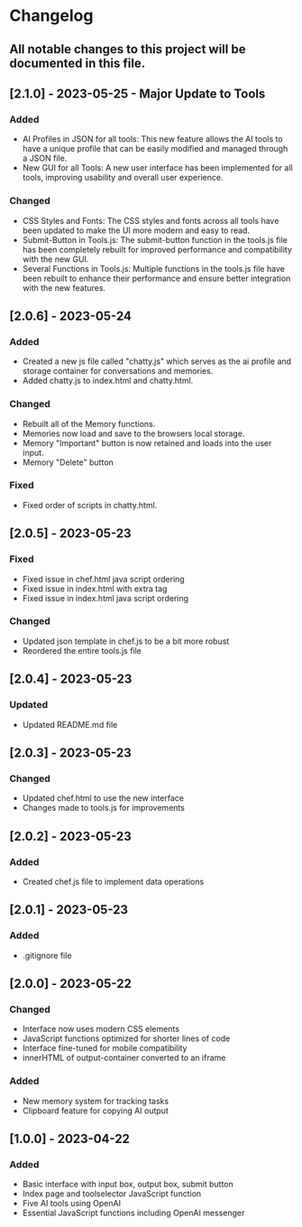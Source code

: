 # Changelog

## All notable changes to this project will be documented in this file.

## [2.1.0] - 2023-05-25 - Major Update to Tools

### Added

- AI Profiles in JSON for all tools: This new feature allows the AI tools to have a unique profile that can be easily modified and managed through a JSON file.
- New GUI for all Tools: A new user interface has been implemented for all tools, improving usability and overall user experience.

### Changed

- CSS Styles and Fonts: The CSS styles and fonts across all tools have been updated to make the UI more modern and easy to read.
- Submit-Button in Tools.js: The submit-button function in the tools.js file has been completely rebuilt for improved performance and compatibility with the new GUI.
- Several Functions in Tools.js: Multiple functions in the tools.js file have been rebuilt to enhance their performance and ensure better integration with the new features.

## [2.0.6] - 2023-05-24

### Added

- Created a new js file called "chatty.js" which serves as the ai profile and storage container for conversations and memories.
- Added chatty.js to index.html and chatty.html.

### Changed

- Rebuilt all of the Memory functions.
- Memories now load and save to the browsers local storage.
- Memory "Important" button is now retained and loads into the user input.
- Memory "Delete" button

### Fixed

- Fixed order of scripts in chatty.html.

## [2.0.5] - 2023-05-23

### Fixed

- Fixed issue in chef.html java script ordering
- Fixed issue in index.html with extra </body> tag
- Fixed issue in index.html java script ordering

### Changed

- Updated json template in chef.js to be a bit more robust
- Reordered the entire tools.js file

## [2.0.4] - 2023-05-23

### Updated

- Updated README.md file

## [2.0.3] - 2023-05-23

### Changed

- Updated chef.html to use the new interface
- Changes made to tools.js for improvements

## [2.0.2] - 2023-05-23

### Added

- Created chef.js file to implement data operations

## [2.0.1] - 2023-05-23

### Added

- .gitignore file

## [2.0.0] - 2023-05-22

### Changed

- Interface now uses modern CSS elements
- JavaScript functions optimized for shorter lines of code
- Interface fine-tuned for mobile compatibility
- innerHTML of output-container converted to an iframe

### Added

- New memory system for tracking tasks
- Clipboard feature for copying AI output

## [1.0.0] - 2023-04-22

### Added

- Basic interface with input box, output box, submit button
- Index page and toolselector JavaScript function
- Five AI tools using OpenAI
- Essential JavaScript functions including OpenAI messenger
